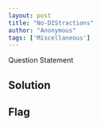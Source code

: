 ```yaml
---
layout: post
title: "No-DIStractions"
author: "Anonymous"
tags: ['Miscellaneous']
---
```


Question Statement

## Solution

## Flag

